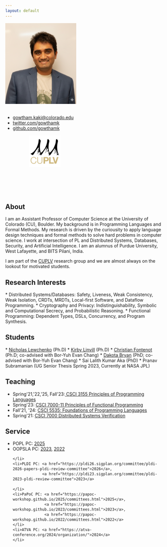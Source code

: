 ```yaml
---
layout: default
---
```



<div id="profile-pic" class="alignleft" style="max-width: 250px;
margin-right: 30px; margin-bottom:110px">

<div><img class="" src="/assets/profile-pic-whiteboard.png" alt="gowtham kaki" style="max-width: 225px"/></div>
<br/>
<ul>
<li><a href="https://www.colorado.edu/cs/gowtham-kaki">gowtham.kaki@colorado.edu</a></li>
<li><a href="https://twitter.com/GowthamK">twitter.com/gowthamk</a></li>
<li><a href="https://github.com/gowthamk/">github.com/gowthamk</a></li>
</ul>
<div style="text-align:center"><a href="https://plv.colorado.edu/"><img class="" src="/images/cuplv-logo.png" alt="CUPLV" style="max-width: 100px"/></a></div>

</div>

<h2>About</h2>
I am an Assistant Professor of Computer Science at the University of
Colorado (CU), Boulder. My background is in Programming Languages and
Formal Methods. My research is driven by the curiousity to apply
language design techniques and formal methods to solve hard problems
in computer science. I work at intersection of PL and
Distributed Systems, Databases, Security, and Artificial Intelligence.
I am an alumnus of Purdue University, West Lafayette, and BITS Pilani, India.

I am part of the <a href="https://plv.colorado.edu">CUPLV</a> research group and we are almost always on the lookout for motivated students. 

<h2>Research Interests</h2>
* Distributed Systems/Databases: Safety, Liveness, Weak
  Consistency, Weak Isolation, CRDTs, MRDTs, Local-first Software, and Dataflow Programming.
* Cryptography and Privacy: Indistinguishability, Symbolic and
  Computational Secrecy, and Probabilistic Reasoning.
* Functional Programming: Dependent Types, DSLs, Concurrency, and
  Program Synthesis.

<h2>Students</h2>
* <a href="https://www.octalsrc.org/research">Nicholas Lewchenko</a> (Ph.D)
* <a href="https://scholar.google.com/citations?user=zodGXUUAAAAJ&hl=en">Kirby Linvill</a> (Ph.D)
* <a href="https://chfont.github.io/">Christian Fontenot</a> (Ph.D;
  co-advised with Bor-Yuh Evan Chang)
* <a href="https://www.dakota.quest/">Dakota Bryan</a> (PhD; co-advised with Bor-Yuh Evan Chang)
* Sai Lalith Kumar Aka (PhD)
* Pranav Subramanian (UG Senior Thesis Spring 2023, Currently at NASA
  JPL)

<!--In my current research, I am exploring how
provably-correct and scalable distributed applications can be built
with least amount of programming effort. The research has practical
implications to the up and coming area of decentralized trustless
computing.

Prior to joining CU, I was a Post-Doc and a Ph.D student at Purdue
University, where I was advised by [Prof. Suresh
Jagannathan](https://www.cs.purdue.edu/homes/suresh).  As a grad
student, I was a Google PhD Fellow in the area of Programming
Technology and Software Engineering. I earned my Masters in CS from
Purdue, and Bachelors in CS from [BITS
Pilani](https://www.bits-pilani.ac.in), India. -->

<!-- 
<span class="highlight">I am actively recruiting Ph.D students</span>.
If you considering a PhD in Programming Languages and Verification,
you should definitely apply to CU! We have a great
[PLV](https://plv.colorado.edu) group with [diverse research
interests](https://www.youtube.com/watch?v=qAUpUujljWY), and a
[beautiful
campus](https://www.colorado.edu/virtualvisit/boulder-campus) in the
midst of [the best
city](https://realestate.usnews.com/places/colorado/boulder?utm_source=usn_tw)
to live in the US! -->

<div>
  <div class="alignleft" >
  <h2>Teaching</h2>
  <ul>
	<li>Spring'21,'22,'25, Fall'23:<a href="https://github.com/sriram0339/csci3155_notebooks"> CSCI 3155 Principles of Programming Languages </a></li>
	<li>Spring'23: <a href="https://gowthamk.github.io/csci7000_pfp_s23/">CSCI 7000-11 Principles of Functional
  Programming</a></li>
    <li>Fall'21, '24: <a href="https://csci5535.github.io/">CSCI 5535: Foundations of Programming Languages</a></li>
    <li>Spring'21: <a href="https://gowthamk.github.io/csci7000_s21/">CSCI 7000 Distributed Systems Verification</a></li>
  </ul>
  </div>
  <div>
  <h2> Service</h2>
  <ul>
    <li>POPL PC: <a href="https://popl25.sigplan.org/committee/POPL-2025-popl-research-papers-program-committee">2025</a>
    </li>
    <li>OOPSLA PC: <a href="https://2023.splashcon.org/committee/splash-2023-oopsla-review-committee">2023</a>,
                   <a href="https://2022.splashcon.org/committee/splash-2022-psla-review-committee">2022</a>
				   
	</li>
    <li>PLDI PC: <a href="https://pldi26.sigplan.org/committee/pldi-2026-papers-pldi-review-committee">2026</a>,
                 <a href="https://pldi23.sigplan.org/committee/pldi-2023-pldi-review-committee">2023</a>
                
	</li>
    <li>PaPoC PC: <a href="https://papoc-workshop.github.io/2025/committees.html">2025</a>,
                  <a href="https://papoc-workshop.github.io/2023/committees.html">2023</a>, 
				  <a href="https://papoc-workshop.github.io/2022/committees.html">2022</a>
	</li>
    <li>ATVA PC: <a href="https://atva-conference.org/2024/organization/">2024</a>
    </li>
  </ul>
  </div>
</div>

<!--div style="clear:left;">
{% include news.html %}
</div-->
